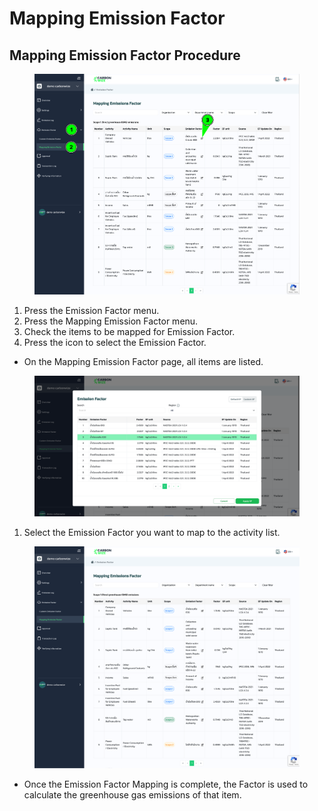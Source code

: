 # Mapping Emission Factor

## Mapping Emission Factor Procedure

<figure><img src="../../.gitbook/assets/image (162).png" alt=""><figcaption></figcaption></figure>

1. Press the Emission Factor menu.
2. Press the Mapping Emission Factor menu.
3. Check the items to be mapped for Emission Factor.
4. Press the icon to select the Emission Factor.

* On the Mapping Emission Factor page, all items are listed.

<figure><img src="../../.gitbook/assets/image (163).png" alt=""><figcaption></figcaption></figure>

1. Select the Emission Factor you want to map to the activity list.

<figure><img src="../../.gitbook/assets/image (164).png" alt=""><figcaption></figcaption></figure>

* Once the Emission Factor Mapping is complete, the Factor is used to calculate the greenhouse gas emissions of that item.
